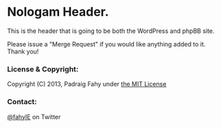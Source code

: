 # Nologam Header.

This is the header that is going to be both the WordPress and phpBB site.

Please issue a "Merge Request" if you would like anything added to it. Thank you!

### License & Copyright:
Copyright (C) 2013, Padraig Fahy under [the MIT License](LICENSE)

### Contact:
[@fahyIE](http://twitter.com/fahyie) on Twitter
